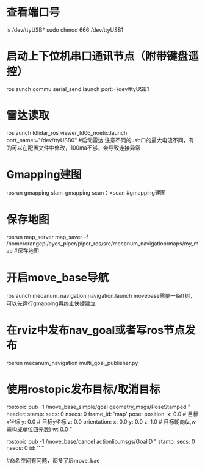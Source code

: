 # 查看端口号
ls /dev/ttyUSB*
sudo chmod 666 /dev/ttyUSB1
# 启动上下位机串口通讯节点（附带键盘遥控）
roslaunch commu serial_send.launch port:=/dev/ttyUSB1
# 雷达读取
roslaunch ldlidar_ros viewer_ld06_noetic.launch port_name:="/dev/ttyUSB0"  #启动雷达   注意不同的usb口的最大电流不同，有的可以在配置文件中修改，100ma不够，会导致连接异常
# Gmapping建图
rosrun gmapping slam_gmapping scan：=scan #gmapping建图


# 保存地图
rosrun map_server map_saver -f /home/orangepi/eyes_piper/piper_ros/src/mecanum_navigation/maps/my_map  #保存地图

# 开启move_base导航
roslaunch mecanum_navigation navigation.launch
movebase需要一条tf树，可以先运行gmapping再终止快捷建立
# 在rviz中发布nav_goal或者写ros节点发布
rosrun mecanum_navigation multi_goal_publisher.py



# 使用rostopic发布目标/取消目标
rostopic pub -1 /move_base_simple/goal geometry_msgs/PoseStamped "
header:
  stamp:
    secs: 0
    nsecs: 0
  frame_id: 'map'
pose:
  position:
    x: 0.0  # 目标x坐标
    y: 0.0  # 目标y坐标
    z: 0.0
  orientation:
    x: 0.0
    y: 0.0
    z: 1.0  # 目标朝向(z,w需构成单位四元数)
    w: 0.0
"



rostopic pub -1 /move_base/cancel actionlib_msgs/GoalID "
stamp:
  secs: 0
  nsecs: 0
id: ''
"


#命名空间有问题，都多了层move_bae
